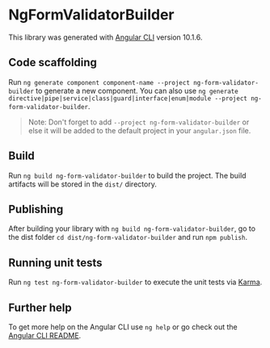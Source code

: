# NgFormValidatorBuilder

This library was generated with [Angular CLI](https://github.com/angular/angular-cli) version 10.1.6.

## Code scaffolding

Run `ng generate component component-name --project ng-form-validator-builder` to generate a new component. You can also use `ng generate directive|pipe|service|class|guard|interface|enum|module --project ng-form-validator-builder`.
> Note: Don't forget to add `--project ng-form-validator-builder` or else it will be added to the default project in your `angular.json` file. 

## Build

Run `ng build ng-form-validator-builder` to build the project. The build artifacts will be stored in the `dist/` directory.

## Publishing

After building your library with `ng build ng-form-validator-builder`, go to the dist folder `cd dist/ng-form-validator-builder` and run `npm publish`.

## Running unit tests

Run `ng test ng-form-validator-builder` to execute the unit tests via [Karma](https://karma-runner.github.io).

## Further help

To get more help on the Angular CLI use `ng help` or go check out the [Angular CLI README](https://github.com/angular/angular-cli/blob/master/README.md).
